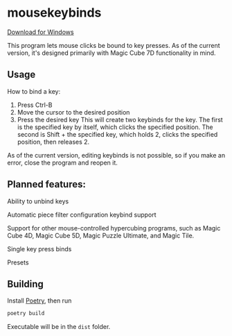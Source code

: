 # mousekeybinds

[Download for Windows](https://github.com/TheCubeDude/mousekeybinds/releases/latest/download/binds.exe)

This program lets mouse clicks be bound to key presses. As of the current version, it's designed primarily with Magic Cube 7D functionality in mind.

## Usage

How to bind a key:
1. Press Ctrl-B
2. Move the cursor to the desired position
3. Press the desired key
This will create two keybinds for the key. The first is the specified key by itself, which clicks the specified position. The second is Shift + the specified key, which holds 2, clicks the specified position, then releases 2.

As of the current version, editing keybinds is not possible, so if you make an error, close the program and reopen it.

## Planned features:

Ability to unbind keys

Automatic piece filter configuration keybind support

Support for other mouse-controlled hypercubing programs, such as Magic Cube 4D, Magic Cube 5D, Magic Puzzle Ultimate, and Magic Tile.

Single key press binds

Presets

## Building

Install [Poetry](https://python-poetry.org/docs/#installation), then run

```sh
poetry build
```

Executable will be in the `dist` folder.
